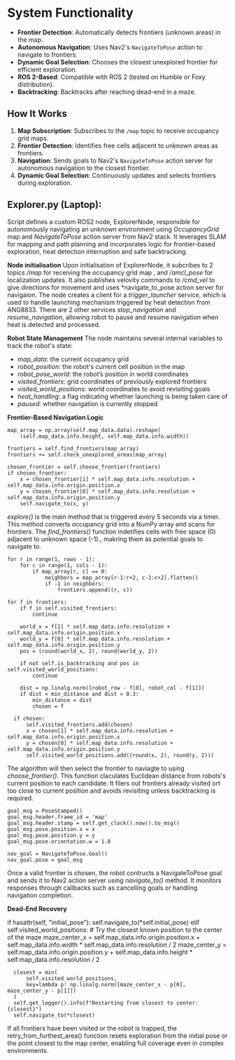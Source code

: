 # System Functionality

- **Frontier Detection**: Automatically detects frontiers (unknown areas) in the map.
- **Autonomous Navigation**: Uses Nav2's `NavigateToPose` action to navigate to frontiers.
- **Dynamic Goal Selection**: Chooses the closest unexplored frontier for efficient exploration.
- **ROS 2-Based**: Compatible with ROS 2 (tested on Humble or Foxy distribution).
- **Backtracking**: Backtracks after reaching dead-end in a maze.

## How It Works

1. **Map Subscription**: Subscribes to the `/map` topic to receive occupancy grid maps.
2. **Frontier Detection**: Identifies free cells adjacent to unknown areas as frontiers.
3. **Navigation**: Sends goals to Nav2's `NavigateToPose` action server for autonomous navigation to the closest frontier.
4. **Dynamic Goal Selection**: Continuously updates and selects frontiers during exploration.

## Explorer.py (Laptop):

Script defines a custom ROS2 node, ExplorerNode, responsible for autonomously navigating an unknown environment using *OccupancyGrid* map and *NavigateToPose* action server from Nav2 stack. 
It leverages SLAM for mapping and path planning and incorporates logic for frontier-based exploration, heat detection interruption and safe backtracking.

**Node initialisation**
Upon initialisation of ExplorerNode, it subcribes to 2 topics */map* for receiving the occupancy grid map , and */amcl_pose* for localization updates. It also publishes velovity commands to 
*/cmd_vel* to give directions for  movement and uses *navigate_to_pose action server for navigaion.
The node creates a client for a *trigger_launcher* service, which is used to handle launching mechanism triggered by heat detection from ANG8833. There are 2 other services *stop_navigation* 
and *resume_navigation*, allowing robot to pause and resume navigation when heat is detected and processed. 

**Robot State Management**
The node maintains several internal variables to track the robot's state:

- *map_data*: the current occupancy grid
- *robot_position*: the robot's current cell position in the map
- *robot_pose_world*: the robot’s position in world coordinates
- *visited_frontiers*: grid coordinates of previously explored frontiers
- *visited_world_positions*: world coordinates to avoid revisiting goals
- *heat_handling*: a flag indicating whether launching is being taken care of
- *paused*: whether navigation is currently stopped

**Frontier-Based Navigation Logic**
  
    map_array = np.array(self.map_data.data).reshape(
        (self.map_data.info.height, self.map_data.info.width))
    
    frontiers = self.find_frontiers(map_array)
    frontiers += self.check_unexplored_areas(map_array)
    
    chosen_frontier = self.choose_frontier(frontiers)
    if chosen_frontier:
        x = chosen_frontier[1] * self.map_data.info.resolution + self.map_data.info.origin.position.x
        y = chosen_frontier[0] * self.map_data.info.resolution + self.map_data.info.origin.position.y
        self.navigate_to(x, y)

*explore()* is the main method that is triggered every 5 seconds via a timer. This method converts occupancy grid into a NumPy array and scans for frontiers. The *find_frontiers()* 
function indetifies cells with free space (0) adjacent to unknown space (-1)., makring them as potential goals to navigate to.
  
    for r in range(1, rows - 1):
        for c in range(1, cols - 1):
            if map_array[r, c] == 0:
                neighbors = map_array[r-1:r+2, c-1:c+2].flatten()
                if -1 in neighbors:
                    frontiers.append((r, c))
  
    for f in frontiers:
        if f in self.visited_frontiers:
            continue
    
        world_x = f[1] * self.map_data.info.resolution + self.map_data.info.origin.position.x
        world_y = f[0] * self.map_data.info.resolution + self.map_data.info.origin.position.y
        pos = (round(world_x, 2), round(world_y, 2))
    
        if not self.is_backtracking and pos in self.visited_world_positions:
            continue
    
        dist = np.linalg.norm([robot_row - f[0], robot_col - f[1]])
        if dist < min_distance and dist > 0.3:
            min_distance = dist
            chosen = f
    
      if chosen:
          self.visited_frontiers.add(chosen)
          x = chosen[1] * self.map_data.info.resolution + self.map_data.info.origin.position.x
          y = chosen[0] * self.map_data.info.resolution + self.map_data.info.origin.position.y
          self.visited_world_positions.add((round(x, 2), round(y, 2)))
  
The algorithm will then select the frontier to naviagte to using *choose_frontier()*. This function claculates Euclidean distance from robots's current position to each candidate. 
It filers out frontiers already visited ort too close to current position and avoids revisiting unless backtracking is required.

    goal_msg = PoseStamped()
    goal_msg.header.frame_id = 'map'
    goal_msg.header.stamp = self.get_clock().now().to_msg()
    goal_msg.pose.position.x = x
    goal_msg.pose.position.y = y
    goal_msg.pose.orientation.w = 1.0
    
    nav_goal = NavigateToPose.Goal()
    nav_goal.pose = goal_msg
  
Once a valid frontier is chosen, the robot contructs a NavigateToPose goal and sends it to Nav2 action server using *navigate_to()* method. It monitors responses through 
callbacks such as cancelling goals or handling navigation completion.

**Dead-End Recovery**

  if hasattr(self, "initial_pose"):
      self.navigate_to(*self.initial_pose)
      elif self.visited_world_positions:
      # Try the closest known position to the center of the maze
      maze_center_x = self.map_data.info.origin.position.x + self.map_data.info.width * self.map_data.info.resolution / 2
      maze_center_y = self.map_data.info.origin.position.y + self.map_data.info.height * self.map_data.info.resolution / 2
      
      closest = min(
          self.visited_world_positions,
          key=lambda p: np.linalg.norm([maze_center_x - p[0], maze_center_y - p[1]])
      )
      self.get_logger().info(f"Restarting from closest to center: {closest}")
      self.navigate_to(*closest)

If all frontiers have been visited or the robot is trapped, the retry_from_furthest_area() function resets exploration from the initial pose or the point closest to the map center, enabling full coverage even in complex environments.
